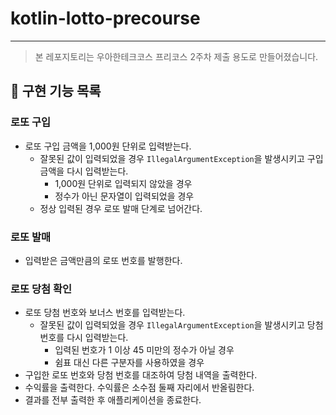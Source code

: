 # kotlin-lotto-precourse

---

> 본 레포지토리는 우아한테크코스 프리코스 2주차 제출 용도로 만들어졌습니다.

## 📌 구현 기능 목록

### 로또 구입
- 로또 구입 금액을 1,000원 단위로 입력받는다.
  - 잘못된 값이 입력되었을 경우 `IllegalArgumentException`을 발생시키고 구입 금액을 다시 입력받는다.
    - 1,000원 단위로 입력되지 않았을 경우
    - 정수가 아닌 문자열이 입력되었을 경우
  - 정상 입력된 경우 로또 발매 단계로 넘어간다.

### 로또 발매
- 입력받은 금액만큼의 로또 번호를 발행한다.

### 로또 당첨 확인
- 로또 당첨 번호와 보너스 번호를 입력받는다.
  - 잘못된 값이 입력되었을 경우 `IllegalArgumentException`을 발생시키고 당첨 번호를 다시 입력받는다.
    - 입력된 번호가 1 이상 45 미만의 정수가 아닐 경우
    - 쉼표 대신 다른 구분자를 사용하였을 경우
- 구입한 로또 번호와 당첨 번호를 대조하여 당첨 내역을 출력한다.
- 수익률을 출력한다. 수익률은 소수점 둘째 자리에서 반올림한다.
- 결과를 전부 출력한 후 애플리케이션을 종료한다.